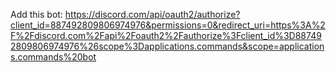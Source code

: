 Add this bot: https://discord.com/api/oauth2/authorize?client_id=887492809806974976&permissions=0&redirect_uri=https%3A%2F%2Fdiscord.com%2Fapi%2Foauth2%2Fauthorize%3Fclient_id%3D887492809806974976%26scope%3Dapplications.commands&scope=applications.commands%20bot
